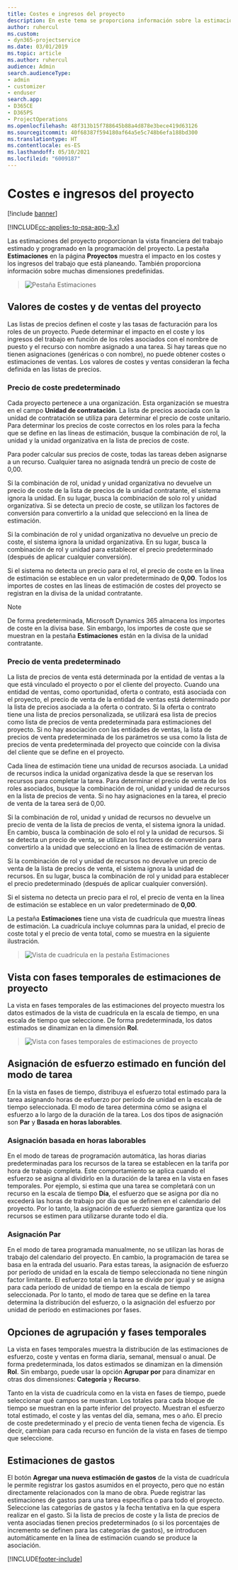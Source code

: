```yaml
---
title: Costes e ingresos del proyecto
description: En este tema se proporciona información sobre la estimación de costes e ingresos del proyecto.
author: ruhercul
ms.custom:
- dyn365-projectservice
ms.date: 03/01/2019
ms.topic: article
ms.author: ruhercul
audience: Admin
search.audienceType:
- admin
- customizer
- enduser
search.app:
- D365CE
- D365PS
- ProjectOperations
ms.openlocfilehash: 48f313b15f788645b88a4d878e3bece419d63126
ms.sourcegitcommit: 40f68387f594180af64a5e5c748b6efa188bd300
ms.translationtype: HT
ms.contentlocale: es-ES
ms.lasthandoff: 05/10/2021
ms.locfileid: "6009187"
---
```

# <a name="project-costs-and-revenue"></a>Costes e ingresos del proyecto

[!include [banner](../includes/psa-now-project-operations.md)]

[!INCLUDE[cc-applies-to-psa-app-3.x](../includes/cc-applies-to-psa-app-3x.md)]

Las estimaciones del proyecto proporcionan la vista financiera del trabajo estimado y programado en la programación del proyecto. La pestaña **Estimaciones** en la página **Proyectos** muestra el impacto en los costes y los ingresos del trabajo que está planeando. También proporciona información sobre muchas dimensiones predefinidas. 

> ![Pestaña Estimaciones](media/project-5.png)

## <a name="cost-and-sales-values-of-the-project"></a>Valores de costes y de ventas del proyecto

Las listas de precios definen el coste y las tasas de facturación para los roles de un proyecto. Puede determinar el impacto en el coste y los ingresos del trabajo en función de los roles asociados con el nombre de puesto y el recurso con nombre asignado a una tarea. Si hay tareas que no tienen asignaciones (genéricas o con nombre), no puede obtener costes o estimaciones de ventas. Los valores de costes y ventas consideran la fecha definida en las listas de precios.

### <a name="default-cost-price"></a>Precio de coste predeterminado  

Cada proyecto pertenece a una organización. Esta organización se muestra en el campo **Unidad de contratación**. La lista de precios asociada con la unidad de contratación se utiliza para determinar el precio de coste unitario. Para determinar los precios de coste correctos en los roles para la fecha que se define en las líneas de estimación, busque la combinación de rol, la unidad y la unidad organizativa en la lista de precios de coste. 

Para poder calcular sus precios de coste, todas las tareas deben asignarse a un recurso. Cualquier tarea no asignada tendrá un precio de coste de 0,00.

Si la combinación de rol, unidad y unidad organizativa no devuelve un precio de coste de la lista de precios de la unidad contratante, el sistema ignora la unidad. En su lugar, busca la combinación de solo rol y unidad organizativa. Si se detecta un precio de coste, se utilizan los factores de conversión para convertirlo a la unidad que seleccionó en la línea de estimación.

Si la combinación de rol y unidad organizativa no devuelve un precio de coste, el sistema ignora la unidad organizativa. En su lugar, busca la combinación de rol y unidad para establecer el precio predeterminado (después de aplicar cualquier conversión).

Si el sistema no detecta un precio para el rol, el precio de coste en la línea de estimación se establece en un valor predeterminado de **0,00**. Todos los importes de costes en las líneas de estimación de costes del proyecto se registran en la divisa de la unidad contratante.

> [!NOTE]
> De forma predeterminada, Microsoft Dynamics 365 almacena los importes de coste en la divisa base. Sin embargo, los importes de coste que se muestran en la pestaña **Estimaciones** están en la divisa de la unidad contratante.  

### <a name="default-sales-price"></a>Precio de venta predeterminado 

La lista de precios de venta está determinada por la entidad de ventas a la que está vinculado el proyecto o por el cliente del proyecto. Cuando una entidad de ventas, como oportunidad, oferta o contrato, está asociada con el proyecto, el precio de venta de la entidad de ventas está determinado por la lista de precios asociada a la oferta o contrato. Si la oferta o contrato tiene una lista de precios personalizada, se utilizará esa lista de precios como lista de precios de venta predeterminada para estimaciones del proyecto. Si no hay asociación con las entidades de ventas, la lista de precios de venta predeterminada de los parámetros se usa como la lista de precios de venta predeterminada del proyecto que coincide con la divisa del cliente que se define en el proyecto.

Cada línea de estimación tiene una unidad de recursos asociada. La unidad de recursos indica la unidad organizativa desde la que se reservan los recursos para completar la tarea. Para determinar el precio de venta de los roles asociados, busque la combinación de rol, unidad y unidad de recursos en la lista de precios de venta. Si no hay asignaciones en la tarea, el precio de venta de la tarea será de 0,00.

Si la combinación de rol, unidad y unidad de recursos no devuelve un precio de venta de la lista de precios de venta, el sistema ignora la unidad. En cambio, busca la combinación de solo el rol y la unidad de recursos. Si se detecta un precio de venta, se utilizan los factores de conversión para convertirlo a la unidad que seleccionó en la línea de estimación de ventas. 

Si la combinación de rol y unidad de recursos no devuelve un precio de venta de la lista de precios de venta, el sistema ignora la unidad de recursos. En su lugar, busca la combinación de rol y unidad para establecer el precio predeterminado (después de aplicar cualquier conversión).

Si el sistema no detecta un precio para el rol, el precio de venta en la línea de estimación se establece en un valor predeterminado de **0,00**.

La pestaña **Estimaciones** tiene una vista de cuadrícula que muestra líneas de estimación. La cuadrícula incluye columnas para la unidad, el precio de coste total y el precio de venta total, como se muestra en la siguiente ilustración. 

> ![Vista de cuadrícula en la pestaña Estimaciones](media/project-6.png)

## <a name="time-phased-view-of-project-estimates"></a>Vista con fases temporales de estimaciones de proyecto

La vista en fases temporales de las estimaciones del proyecto muestra los datos estimados de la vista de cuadrícula en la escala de tiempo, en una escala de tiempo que seleccione. De forma predeterminada, los datos estimados se dinamizan en la dimensión **Rol**.

> ![Vista con fases temporales de estimaciones de proyecto](media/project-7.png)

## <a name="allocating-estimated-effort-based-on-the-task-mode"></a>Asignación de esfuerzo estimado en función del modo de tarea

En la vista en fases de tiempo, distribuya el esfuerzo total estimado para la tarea asignando horas de esfuerzo por período de unidad en la escala de tiempo seleccionada. El modo de tarea determina cómo se asigna el esfuerzo a lo largo de la duración de la tarea. Los dos tipos de asignación son **Par** y **Basada en horas laborables**.

### <a name="work-hours-based-allocation"></a>Asignación basada en horas laborables
 
En el modo de tareas de programación automática, las horas diarias predeterminadas para los recursos de la tarea se establecen en la tarifa por hora de trabajo completa. Este comportamiento se aplica cuando el esfuerzo se asigna al dividirlo en la duración de la tarea en la vista en fases temporales. Por ejemplo, si estima que una tarea se completará con un recurso en la escala de tiempo **Día**, el esfuerzo que se asigna por día no excederá las horas de trabajo por día que se definen en el calendario del proyecto. Por lo tanto, la asignación de esfuerzo siempre garantiza que los recursos se estimen para utilizarse durante todo el día.

### <a name="even-allocation"></a>Asignación Par

En el modo de tarea programada manualmente, no se utilizan las horas de trabajo del calendario del proyecto. En cambio, la programación de tarea se basa en la entrada del usuario. Para estas tareas, la asignación de esfuerzo por período de unidad en la escala de tiempo seleccionada no tiene ningún factor limitante. El esfuerzo total en la tarea se divide por igual y se asigna para cada período de unidad de tiempo en la escala de tiempo seleccionada. Por lo tanto, el modo de tarea que se define en la tarea determina la distribución del esfuerzo, o la asignación del esfuerzo por unidad de período en estimaciones por fases.

## <a name="grouping-and-time-phasing-options"></a>Opciones de agrupación y fases temporales

La vista en fases temporales muestra la distribución de las estimaciones de esfuerzo, coste y ventas en forma diaria, semanal, mensual o anual. De forma predeterminada, los datos estimados se dinamizan en la dimensión **Rol**. Sin embargo, puede usar la opción **Agrupar por** para dinamizar en otras dos dimensiones: **Categoría** y **Recurso**.

Tanto en la vista de cuadrícula como en la vista en fases de tiempo, puede seleccionar qué campos se muestran. Los totales para cada bloque de tiempo se muestran en la parte inferior del proyecto. Muestran el esfuerzo total estimado, el coste y las ventas del día, semana, mes o año. El precio de coste predeterminado y el precio de venta tienen fecha de vigencia. Es decir, cambian para cada recurso en función de la vista en fases de tiempo que seleccione.

## <a name="expense-estimates"></a>Estimaciones de gastos

El botón **Agregar una nueva estimación de gastos** de la vista de cuadrícula le permite registrar los gastos asumidos en el proyecto, pero que no están directamente relacionados con la mano de obra. Puede registrar las estimaciones de gastos para una tarea específica o para todo el proyecto. Seleccione las categorías de gastos y la fecha tentativa en la que espera realizar en el gasto. Si la lista de precios de coste y la lista de precios de venta asociadas tienen precios predeterminados (o si los porcentajes de incremento se definen para las categorías de gastos), se introducen automáticamente en la línea de estimación cuando se produce la asociación.


[!INCLUDE[footer-include](../includes/footer-banner.md)]